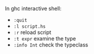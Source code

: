 In ghc interactive shell:

* `:quit`
* `:l script.hs`
* `:r` reload script
* `:t expr` examine the type
* `:info Int` check the typeclass

